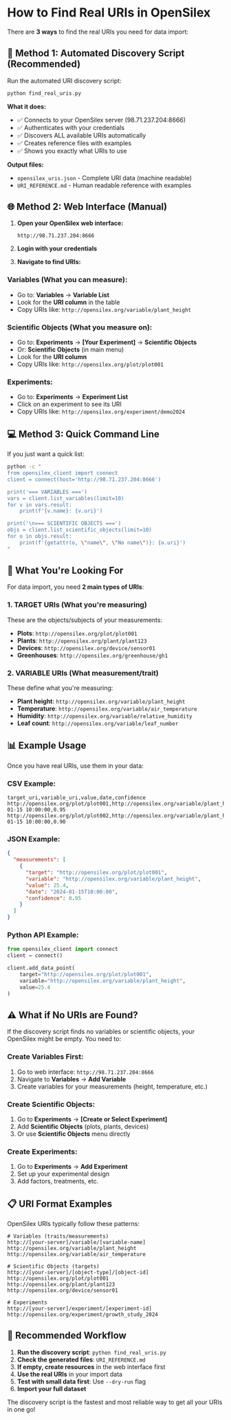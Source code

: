 # How to Find Real URIs in OpenSilex

There are **3 ways** to find the real URIs you need for data import:

## 🚀 **Method 1: Automated Discovery Script (Recommended)**

Run the automated URI discovery script:

```bash
python find_real_uris.py
```

**What it does:**
- ✅ Connects to your OpenSilex server (98.71.237.204:8666)
- ✅ Authenticates with your credentials
- ✅ Discovers ALL available URIs automatically
- ✅ Creates reference files with examples
- ✅ Shows you exactly what URIs to use

**Output files:**
- `opensilex_uris.json` - Complete URI data (machine readable)
- `URI_REFERENCE.md` - Human readable reference with examples

## 🌐 **Method 2: Web Interface (Manual)**

1. **Open your OpenSilex web interface:**
   ```
   http://98.71.237.204:8666
   ```

2. **Login with your credentials**

3. **Navigate to find URIs:**

### **Variables (What you can measure):**
- Go to: **Variables** → **Variable List**
- Look for the **URI column** in the table
- Copy URIs like: `http://opensilex.org/variable/plant_height`

### **Scientific Objects (What you measure on):**
- Go to: **Experiments** → **[Your Experiment]** → **Scientific Objects**
- Or: **Scientific Objects** (in main menu)
- Look for the **URI column**
- Copy URIs like: `http://opensilex.org/plot/plot001`

### **Experiments:**
- Go to: **Experiments** → **Experiment List**
- Click on an experiment to see its URI
- Copy URIs like: `http://opensilex.org/experiment/demo2024`

## 💻 **Method 3: Quick Command Line**

If you just want a quick list:

```bash
python -c "
from opensilex_client import connect
client = connect(host='http://98.71.237.204:8666')

print('=== VARIABLES ===')
vars = client.list_variables(limit=10)
for v in vars.result:
    print(f'{v.name}: {v.uri}')

print('\n=== SCIENTIFIC OBJECTS ===')  
objs = client.list_scientific_objects(limit=10)
for o in objs.result:
    print(f'{getattr(o, \"name\", \"No name\")}: {o.uri}')
"
```

## 🎯 **What You're Looking For**

For data import, you need **2 main types of URIs**:

### **1. TARGET URIs** (What you're measuring)
These are the objects/subjects of your measurements:
- **Plots**: `http://opensilex.org/plot/plot001`
- **Plants**: `http://opensilex.org/plant/plant123`
- **Devices**: `http://opensilex.org/device/sensor01`
- **Greenhouses**: `http://opensilex.org/greenhouse/gh1`

### **2. VARIABLE URIs** (What measurement/trait)
These define what you're measuring:
- **Plant height**: `http://opensilex.org/variable/plant_height`
- **Temperature**: `http://opensilex.org/variable/air_temperature`
- **Humidity**: `http://opensilex.org/variable/relative_humidity`
- **Leaf count**: `http://opensilex.org/variable/leaf_number`

## 📊 **Example Usage**

Once you have real URIs, use them in your data:

### **CSV Example:**
```csv
target_uri,variable_uri,value,date,confidence
http://opensilex.org/plot/plot001,http://opensilex.org/variable/plant_height,25.4,2024-01-15 10:00:00,0.95
http://opensilex.org/plot/plot002,http://opensilex.org/variable/plant_height,23.1,2024-01-15 10:00:00,0.90
```

### **JSON Example:**
```json
{
  "measurements": [
    {
      "target": "http://opensilex.org/plot/plot001",
      "variable": "http://opensilex.org/variable/plant_height",
      "value": 25.4,
      "date": "2024-01-15T10:00:00",
      "confidence": 0.95
    }
  ]
}
```

### **Python API Example:**
```python
from opensilex_client import connect
client = connect()

client.add_data_point(
    target="http://opensilex.org/plot/plot001",
    variable="http://opensilex.org/variable/plant_height",
    value=25.4
)
```

## ⚠️ **What if No URIs are Found?**

If the discovery script finds no variables or scientific objects, your OpenSilex might be empty. You need to:

### **Create Variables First:**
1. Go to web interface: `http://98.71.237.204:8666`
2. Navigate to **Variables** → **Add Variable**
3. Create variables for your measurements (height, temperature, etc.)

### **Create Scientific Objects:**
1. Go to **Experiments** → **[Create or Select Experiment]**
2. Add **Scientific Objects** (plots, plants, devices)
3. Or use **Scientific Objects** menu directly

### **Create Experiments:**
1. Go to **Experiments** → **Add Experiment**
2. Set up your experimental design
3. Add factors, treatments, etc.

## 📋 **URI Format Examples**

OpenSilex URIs typically follow these patterns:

```
# Variables (traits/measurements)
http://[your-server]/variable/[variable-name]
http://opensilex.org/variable/plant_height
http://opensilex.org/variable/air_temperature

# Scientific Objects (targets)
http://[your-server]/[object-type]/[object-id]
http://opensilex.org/plot/plot001
http://opensilex.org/plant/plant123
http://opensilex.org/device/sensor01

# Experiments
http://[your-server]/experiment/[experiment-id]
http://opensilex.org/experiment/growth_study_2024
```

## 🎯 **Recommended Workflow**

1. **Run the discovery script**: `python find_real_uris.py`
2. **Check the generated files**: `URI_REFERENCE.md`
3. **If empty, create resources** in the web interface first
4. **Use the real URIs** in your import data
5. **Test with small data first**: Use `--dry-run` flag
6. **Import your full dataset**

The discovery script is the fastest and most reliable way to get all your URIs in one go!